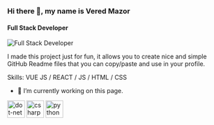 ### Hi there 👋, my name is Vered Mazor
#### Full Stack Developer
![Full Stack Developer](https://arturssmirnovs.github.io/github-profile-readme-generator/images/banner.png)

I made this project just for fun, it allows you to create nice and simple GitHub Readme files that you can copy/paste and use in your profile.

Skills: VUE JS / REACT / JS / HTML / CSS

- 🔭 I’m currently working on this page. 


[<img src='https://cdn.jsdelivr.net/npm/simple-icons@3.0.1/icons/dot-net.svg' alt='dot-net' height='40'>](https://dotnet.microsoft.com/en-us/)  [<img src='https://cdn.jsdelivr.net/npm/simple-icons@3.0.1/icons/csharp.svg' alt='csharp' height='40'>](https://dotnet.microsoft.com/en-us/languages/csharp)  [<img src='[/static/img/python-logo.png](https://upload.wikimedia.org/wikipedia/commons/thumb/c/c3/Python-logo-notext.svg/1200px-Python-logo-notext.svg.png)' alt='python' height='40'>](https://www.python.org/)  

